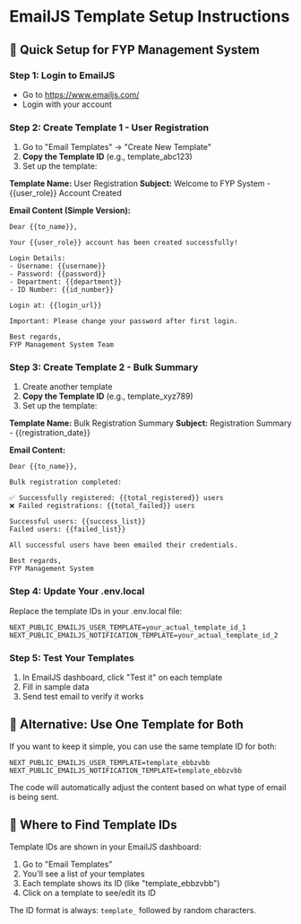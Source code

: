# EmailJS Template Setup Instructions

## 🎯 Quick Setup for FYP Management System

### Step 1: Login to EmailJS
- Go to https://www.emailjs.com/
- Login with your account

### Step 2: Create Template 1 - User Registration

1. Go to "Email Templates" → "Create New Template"
2. **Copy the Template ID** (e.g., template_abc123)
3. Set up the template:

**Template Name:** User Registration
**Subject:** Welcome to FYP System - {{user_role}} Account Created

**Email Content (Simple Version):**
```
Dear {{to_name}},

Your {{user_role}} account has been created successfully!

Login Details:
- Username: {{username}}
- Password: {{password}}
- Department: {{department}}
- ID Number: {{id_number}}

Login at: {{login_url}}

Important: Please change your password after first login.

Best regards,
FYP Management System Team
```

### Step 3: Create Template 2 - Bulk Summary

1. Create another template
2. **Copy the Template ID** (e.g., template_xyz789)
3. Set up the template:

**Template Name:** Bulk Registration Summary
**Subject:** Registration Summary - {{registration_date}}

**Email Content:**
```
Dear {{to_name}},

Bulk registration completed:

✅ Successfully registered: {{total_registered}} users
❌ Failed registrations: {{total_failed}} users

Successful users: {{success_list}}
Failed users: {{failed_list}}

All successful users have been emailed their credentials.

Best regards,
FYP Management System
```

### Step 4: Update Your .env.local

Replace the template IDs in your .env.local file:

```
NEXT_PUBLIC_EMAILJS_USER_TEMPLATE=your_actual_template_id_1
NEXT_PUBLIC_EMAILJS_NOTIFICATION_TEMPLATE=your_actual_template_id_2
```

### Step 5: Test Your Templates

1. In EmailJS dashboard, click "Test it" on each template
2. Fill in sample data
3. Send test email to verify it works

## 🔧 Alternative: Use One Template for Both

If you want to keep it simple, you can use the same template ID for both:

```
NEXT_PUBLIC_EMAILJS_USER_TEMPLATE=template_ebbzvbb
NEXT_PUBLIC_EMAILJS_NOTIFICATION_TEMPLATE=template_ebbzvbb
```

The code will automatically adjust the content based on what type of email is being sent.

## 📍 Where to Find Template IDs

Template IDs are shown in your EmailJS dashboard:
1. Go to "Email Templates"
2. You'll see a list of your templates
3. Each template shows its ID (like "template_ebbzvbb")
4. Click on a template to see/edit its ID

The ID format is always: `template_` followed by random characters.
